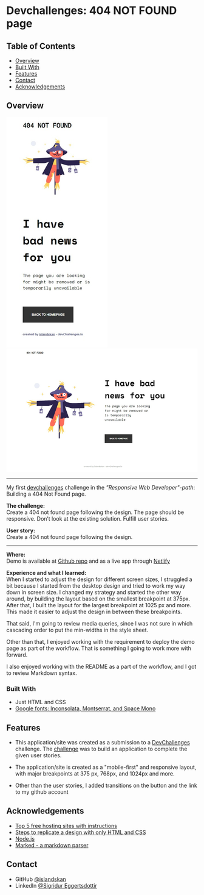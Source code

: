 # Devchallenges: 404 NOT FOUND page

<!-- TABLE OF CONTENTS -->

## Table of Contents

- [Overview](#overview)
- [Built With](#built-with)
- [Features](#features)
- [Contact](#contact)
- [Acknowledgements](#acknowledgements)

<!-- OVERVIEW -->

## Overview

![screenshot](./404_page_mobile.png)
![screenshot](404_page_desktop.png)

<hr>

My first [devchallenges](https://devchallenges.io/) challenge in the _"Responsive Web Developer"-path_: Building a 404 Not Found page. <br>

**The challenge:**<br>
Create a 404 not found page following the design. The page should be responsive. Don’t look at the existing solution. Fulfill user stories. <br>

**User story:** <br>
Create a 404 not found page following the design. 

<hr>

**Where:** <br> Demo is available at [Github repo](https://github.com/islandskan/devchallenges-responsive-404.git) and as a live app through [Netlify](https://islandskan-404-not-found-demo.netlify.app/) <br>

**Experience and what I learned:**<br>
When I started to adjust the design for different screen sizes, I struggled a bit because I started from the desktop design and tried to work my way down in screen size. I changed my strategy and started the other way around, by building the layout based on the smallest breakpoint at 375px. After that, I built the layout for the largest breakpoint at 1025 px and more. This made it easier to adjust the design in between these breakpoints.<br>

That said, I'm going to review media queries, since I was not sure in which cascading order to put the min-widths in the style sheet.

Other than that, I enjoyed working with the requirement to deploy the demo page as part of the workflow. That is something I going to work more with forward. <br>

I also enjoyed working with the README as a part of the workflow, and I got to review Markdown syntax.

### Built With

- Just HTML and CSS
- [Google fonts: Inconsolata, Montserrat, and Space Mono](https://fonts.google.com/)

## Features

- This application/site was created as a submission to a [DevChallenges](https://devchallenges.io/challenges) challenge. The [challenge](https://devchallenges.io/challenges/wBunSb7FPrIepJZAg0sY) was to build an application to complete the given user stories.

- The application/site is created as a "mobile-first" and responsive layout, with major breakpoints at 375 px, 768px, and 1024px and more.

- Other than the user stories, I added transitions on the button and the link to my github account

## Acknowledgements

- [Top 5 free hosting sites with instructions](https://blogs.devchallenges.io/posts/tJ26U8MhZTPgBSRSwpqr)
- [Steps to replicate a design with only HTML and CSS](https://devchallenges-blogs.web.app/how-to-replicate-design/)
- [Node.js](https://nodejs.org/)
- [Marked - a markdown parser](https://github.com/chjj/marked)

## Contact

- GitHub [@islandskan](https://github.com/islandskan)
- LinkedIn [@Sigridur Eggertsdottir](https://www.linkedin.com/in/sigridureggertsdottir/)
